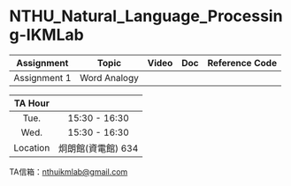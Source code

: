 # NTHU_Natural_Language_Processing-IKMLab

| Assignment | Topic | Video | Doc | Reference Code |
| :-: | :-: | :-: | :-: | :-: |
| Assignment 1 | Word Analogy | | | |
 
|TA Hour||
| :-: | :-: |
|Tue. | 15:30 - 16:30 |
|Wed. | 15:30 - 16:30 |
| Location | 炯朗館(資電館) 634 |

TA信箱：nthuikmlab@gmail.com
